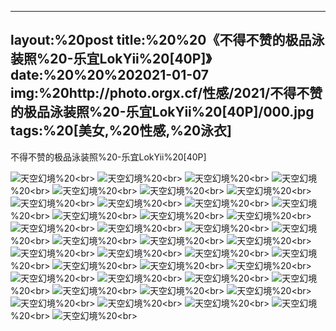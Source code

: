﻿---
layout:%20post
title:%20%20《不得不赞的极品泳装照%20-乐宜LokYii%20[40P]》
date:%20%20%202021-01-07
img:%20http://photo.orgx.cf/性感/2021/不得不赞的极品泳装照%20-乐宜LokYii%20[40P]/000.jpg
tags:%20[美女,%20性感,%20泳衣]
---

不得不赞的极品泳装照%20-乐宜LokYii%20[40P]



![天空幻境](http://photo.orgx.cf/性感/2021/不得不赞的极品泳装照%20-乐宜LokYii%20[40P]/001.jpg%20''天空幻境'')%20<br>
![天空幻境](http://photo.orgx.cf/性感/2021/不得不赞的极品泳装照%20-乐宜LokYii%20[40P]/002.jpg%20''天空幻境'')%20<br>
![天空幻境](http://photo.orgx.cf/性感/2021/不得不赞的极品泳装照%20-乐宜LokYii%20[40P]/003.jpg%20''天空幻境'')%20<br>
![天空幻境](http://photo.orgx.cf/性感/2021/不得不赞的极品泳装照%20-乐宜LokYii%20[40P]/004.jpg%20''天空幻境'')%20<br>
![天空幻境](http://photo.orgx.cf/性感/2021/不得不赞的极品泳装照%20-乐宜LokYii%20[40P]/005.jpg%20''天空幻境'')%20<br>
![天空幻境](http://photo.orgx.cf/性感/2021/不得不赞的极品泳装照%20-乐宜LokYii%20[40P]/006.jpg%20''天空幻境'')%20<br>
![天空幻境](http://photo.orgx.cf/性感/2021/不得不赞的极品泳装照%20-乐宜LokYii%20[40P]/007.jpg%20''天空幻境'')%20<br>
![天空幻境](http://photo.orgx.cf/性感/2021/不得不赞的极品泳装照%20-乐宜LokYii%20[40P]/008.jpg%20''天空幻境'')%20<br>
![天空幻境](http://photo.orgx.cf/性感/2021/不得不赞的极品泳装照%20-乐宜LokYii%20[40P]/009.jpg%20''天空幻境'')%20<br>
![天空幻境](http://photo.orgx.cf/性感/2021/不得不赞的极品泳装照%20-乐宜LokYii%20[40P]/010.jpg%20''天空幻境'')%20<br>
![天空幻境](http://photo.orgx.cf/性感/2021/不得不赞的极品泳装照%20-乐宜LokYii%20[40P]/011.jpg%20''天空幻境'')%20<br>
![天空幻境](http://photo.orgx.cf/性感/2021/不得不赞的极品泳装照%20-乐宜LokYii%20[40P]/012.jpg%20''天空幻境'')%20<br>
![天空幻境](http://photo.orgx.cf/性感/2021/不得不赞的极品泳装照%20-乐宜LokYii%20[40P]/013.jpg%20''天空幻境'')%20<br>
![天空幻境](http://photo.orgx.cf/性感/2021/不得不赞的极品泳装照%20-乐宜LokYii%20[40P]/014.jpg%20''天空幻境'')%20<br>
![天空幻境](http://photo.orgx.cf/性感/2021/不得不赞的极品泳装照%20-乐宜LokYii%20[40P]/015.jpg%20''天空幻境'')%20<br>
![天空幻境](http://photo.orgx.cf/性感/2021/不得不赞的极品泳装照%20-乐宜LokYii%20[40P]/016.jpg%20''天空幻境'')%20<br>
![天空幻境](http://photo.orgx.cf/性感/2021/不得不赞的极品泳装照%20-乐宜LokYii%20[40P]/017.jpg%20''天空幻境'')%20<br>
![天空幻境](http://photo.orgx.cf/性感/2021/不得不赞的极品泳装照%20-乐宜LokYii%20[40P]/018.jpg%20''天空幻境'')%20<br>
![天空幻境](http://photo.orgx.cf/性感/2021/不得不赞的极品泳装照%20-乐宜LokYii%20[40P]/019.jpg%20''天空幻境'')%20<br>
![天空幻境](http://photo.orgx.cf/性感/2021/不得不赞的极品泳装照%20-乐宜LokYii%20[40P]/020.jpg%20''天空幻境'')%20<br>
![天空幻境](http://photo.orgx.cf/性感/2021/不得不赞的极品泳装照%20-乐宜LokYii%20[40P]/021.jpg%20''天空幻境'')%20<br>
![天空幻境](http://photo.orgx.cf/性感/2021/不得不赞的极品泳装照%20-乐宜LokYii%20[40P]/022.jpg%20''天空幻境'')%20<br>
![天空幻境](http://photo.orgx.cf/性感/2021/不得不赞的极品泳装照%20-乐宜LokYii%20[40P]/023.jpg%20''天空幻境'')%20<br>
![天空幻境](http://photo.orgx.cf/性感/2021/不得不赞的极品泳装照%20-乐宜LokYii%20[40P]/024.jpg%20''天空幻境'')%20<br>
![天空幻境](http://photo.orgx.cf/性感/2021/不得不赞的极品泳装照%20-乐宜LokYii%20[40P]/025.jpg%20''天空幻境'')%20<br>
![天空幻境](http://photo.orgx.cf/性感/2021/不得不赞的极品泳装照%20-乐宜LokYii%20[40P]/026.jpg%20''天空幻境'')%20<br>
![天空幻境](http://photo.orgx.cf/性感/2021/不得不赞的极品泳装照%20-乐宜LokYii%20[40P]/027.jpg%20''天空幻境'')%20<br>
![天空幻境](http://photo.orgx.cf/性感/2021/不得不赞的极品泳装照%20-乐宜LokYii%20[40P]/028.jpg%20''天空幻境'')%20<br>
![天空幻境](http://photo.orgx.cf/性感/2021/不得不赞的极品泳装照%20-乐宜LokYii%20[40P]/029.jpg%20''天空幻境'')%20<br>
![天空幻境](http://photo.orgx.cf/性感/2021/不得不赞的极品泳装照%20-乐宜LokYii%20[40P]/030.jpg%20''天空幻境'')%20<br>
![天空幻境](http://photo.orgx.cf/性感/2021/不得不赞的极品泳装照%20-乐宜LokYii%20[40P]/031.jpg%20''天空幻境'')%20<br>
![天空幻境](http://photo.orgx.cf/性感/2021/不得不赞的极品泳装照%20-乐宜LokYii%20[40P]/032.jpg%20''天空幻境'')%20<br>
![天空幻境](http://photo.orgx.cf/性感/2021/不得不赞的极品泳装照%20-乐宜LokYii%20[40P]/033.jpg%20''天空幻境'')%20<br>
![天空幻境](http://photo.orgx.cf/性感/2021/不得不赞的极品泳装照%20-乐宜LokYii%20[40P]/034.jpg%20''天空幻境'')%20<br>
![天空幻境](http://photo.orgx.cf/性感/2021/不得不赞的极品泳装照%20-乐宜LokYii%20[40P]/035.jpg%20''天空幻境'')%20<br>
![天空幻境](http://photo.orgx.cf/性感/2021/不得不赞的极品泳装照%20-乐宜LokYii%20[40P]/036.jpg%20''天空幻境'')%20<br>
![天空幻境](http://photo.orgx.cf/性感/2021/不得不赞的极品泳装照%20-乐宜LokYii%20[40P]/037.jpg%20''天空幻境'')%20<br>
![天空幻境](http://photo.orgx.cf/性感/2021/不得不赞的极品泳装照%20-乐宜LokYii%20[40P]/038.jpg%20''天空幻境'')%20<br>
![天空幻境](http://photo.orgx.cf/性感/2021/不得不赞的极品泳装照%20-乐宜LokYii%20[40P]/039.jpg%20''天空幻境'')%20<br>
![天空幻境](http://photo.orgx.cf/性感/2021/不得不赞的极品泳装照%20-乐宜LokYii%20[40P]/040.jpg%20''天空幻境'')%20<br>